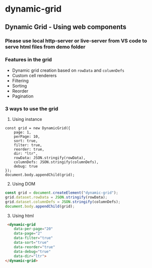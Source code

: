 # dynamic-grid

## Dynamic Grid - Using web components

### Please use local http-server or live-server from VS code to serve html files from demo folder

### Features in the grid

- Dynamic grid creation based on `rowData` and `columnDefs`
- Custom cell renderers
- Filtering
- Sorting
- Reorder
- Pagination


### 3 ways to use the grid

1. Using instance

```javscript
const grid = new DynamicGrid({
	page: 1,
	perPage: 10,
	sort: true,
	filter: true,
	reorder: true,
	dir: "ltr",
	rowData: JSON.stringify(rowData),
	columnDefs: JSON.stringify(columnDefs),
	debug: true
});
document.body.appendChild(grid);
```

2. Using DOM

```javascript
const grid = document.createElement("dynamic-grid");
grid.dataset.rowData = JSON.stringify(rowData);
grid.dataset.columnDefs = JSON.stringify(columnDefs);
document.body.appendChild(grid);
```

3. Using html

```html
 <dynamic-grid 
	data-per-page="20" 
	data-page="2"
	data-filter="true"
	data-sort="true"
	data-reorder="true"
	data-debug="true"
	data-dir="ltr">
</dynamic-grid>
```


